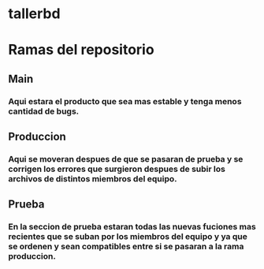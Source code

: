 # tallerbd

# Ramas del repositorio

## Main
### Aqui estara el producto que sea mas estable y tenga menos cantidad de bugs.  

## Produccion 
### Aqui se moveran despues de que se pasaran de prueba y se corrigen los errores que surgieron despues de subir los archivos de distintos miembros del equipo.  

## Prueba
### En la seccion de prueba estaran todas las nuevas fuciones mas recientes que se suban por los miembros del equipo y ya que se ordenen y sean compatibles entre si se pasaran a la rama produccion.